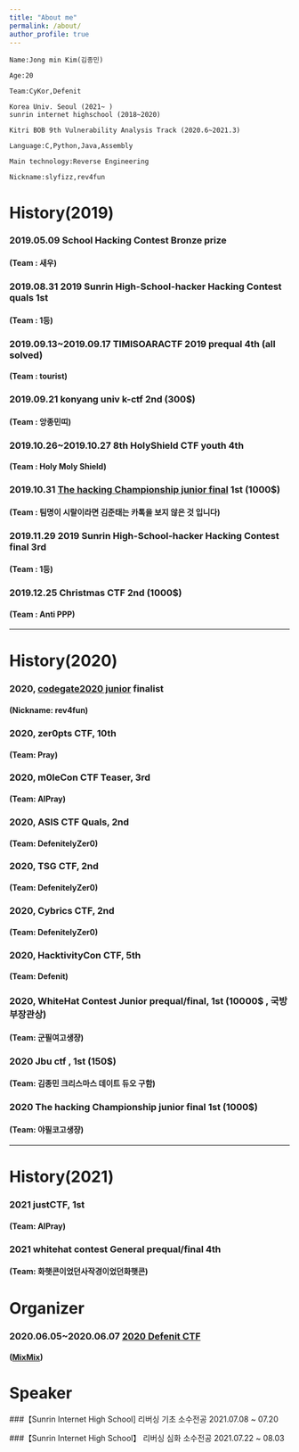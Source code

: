 ```yaml
---
title: "About me"
permalink: /about/
author_profile: true
---
```

```
Name:Jong min Kim(김종민) 

Age:20

Team:CyKor,Defenit

Korea Univ. Seoul (2021~ )
sunrin internet highschool (2018~2020)

Kitri BOB 9th Vulnerability Analysis Track (2020.6~2021.3)

Language:C,Python,Java,Assembly

Main technology:Reverse Engineering

Nickname:slyfizz,rev4fun 
```

# History(2019)


### 2019.05.09 School Hacking Contest Bronze prize
#### (Team : 새우)

### 2019.08.31 2019 Sunrin High-School-hacker Hacking Contest quals 1st
#### (Team : 1등)

### 2019.09.13~2019.09.17 TIMISOARACTF 2019 prequal 4th (all solved)
#### (Team : tourist)

### 2019.09.21 konyang univ k-ctf 2nd (300$)
#### (Team : 앙종민띠)

### 2019.10.26~2019.10.27 8th HolyShield CTF youth 4th
#### (Team : Holy Moly Shield)

### 2019.10.31 [The hacking Championship junior final](https://news.unn.net/news/articleView.html?idxno=221717) 1st (1000$)
#### (Team : 팀명이 시랄이라면 김준태는 카톡을 보지 않은 것 입니다)

### 2019.11.29 2019 Sunrin High-School-hacker Hacking Contest final 3rd
#### (Team : 1등)

### 2019.12.25 Christmas CTF 2nd (1000$) 
#### (Team : Anti PPP)

---
# History(2020)

### 2020, [codegate2020 junior](http://codegate.org/) finalist
#### (Nickname: rev4fun)
### 2020, zer0pts CTF, 10th 
#### (Team: Pray)
### 2020, m0leCon CTF Teaser, 3rd 
#### (Team: AlPray)
### 2020, ASIS CTF Quals, 2nd 
#### (Team: DefenitelyZer0)
### 2020, TSG CTF, 2nd
#### (Team: DefenitelyZer0)
### 2020, Cybrics CTF, 2nd
#### (Team: DefenitelyZer0)
### 2020, HacktivityCon CTF, 5th 
#### (Team: Defenit)
### 2020, WhiteHat Contest Junior prequal/final, 1st (10000$ , 국방부장관상)
#### (Team: 군필여고생쟝)
### 2020 Jbu ctf , 1st (150$)
#### (Team: 김종민 크리스마스 데이트 듀오 구함)
### 2020 The hacking Championship junior final 1st (1000$)
#### (Team: 야필코고생쟝)
---
# History(2021)

### 2021 justCTF, 1st
#### (Team: AlPray)

### 2021 whitehat contest General prequal/final 4th
#### (Team: 화햇콘이었던사작경이었던화햇콘)

# Organizer

### 2020.06.05~2020.06.07 [2020 Defenit CTF](https://www.boannews.com/media/view.asp?idx=88856&page=1&kind=1)
#### ([MixMix](https://github.com/slyfizz3/Make-challenges/tree/master/2020DefenitCTF))

# Speaker

###【Sunrin Internet High School] 
리버싱 기초 소수전공
2021.07.08 ~ 07.20

###【Sunrin Internet High School】
리버싱 심화 소수전공
2021.07.22 ~ 08.03


